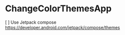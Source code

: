 # ChangeColorThemesApp

[ ] Use Jetpack compose 
https://developer.android.com/jetpack/compose/themes
